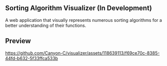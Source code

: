## Sorting Algorithm Visualizer (In Development)

A web application that visually represents numerous sorting algorithms for a better understanding of their functions.

## Preview
https://github.com/Canyon-C/visualizer/assets/118639113/f69ce70c-8385-44fd-b632-5f33ffca533b





